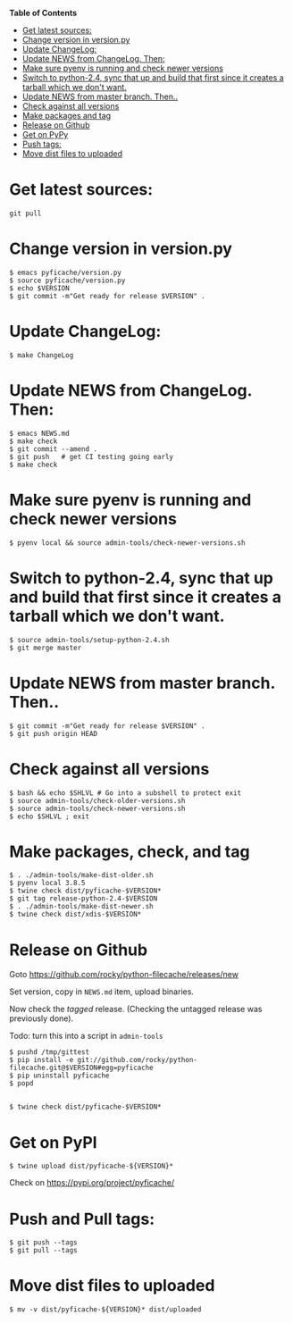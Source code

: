 <!-- markdown-toc start - Don't edit this section. Run M-x markdown-toc-refresh-toc -->
**Table of Contents**

- [Get latest sources:](#get-latest-sources)
- [Change version in version.py](#change-version-in-versionpy)
- [Update ChangeLog:](#update-changelog)
- [Update NEWS from ChangeLog. Then:](#update-news-from-changelog-then)
- [Make sure pyenv is running and check newer versions](#make-sure-pyenv-is-running-and-check-newer-versions)
- [Switch to python-2.4, sync that up and build that first since it creates a tarball which we don't want.](#switch-to-python-24-sync-that-up-and-build-that-first-since-it-creates-a-tarball-which-we-dont-want)
- [Update NEWS from master branch. Then..](#update-news-from-master-branch-then)
- [Check against all versions](#check-against-all-versions)
- [Make packages and tag](#make-packages-and-tag)
- [Release on Github](#release-on-github)
- [Get on PyPy](#get-on-pypy)
- [Push tags:](#push-tags)
- [Move dist files to uploaded](#move-dist-files-to-uploaded)

<!-- markdown-toc end -->

# Get latest sources:

    git pull

# Change version in version.py

    $ emacs pyficache/version.py
    $ source pyficache/version.py
    $ echo $VERSION
    $ git commit -m"Get ready for release $VERSION" .


# Update ChangeLog:

    $ make ChangeLog

#  Update NEWS from ChangeLog. Then:

    $ emacs NEWS.md
    $ make check
    $ git commit --amend .
    $ git push   # get CI testing going early
    $ make check

# Make sure pyenv is running and check newer versions

    $ pyenv local && source admin-tools/check-newer-versions.sh

# Switch to python-2.4, sync that up and build that first since it creates a tarball which we don't want.

    $ source admin-tools/setup-python-2.4.sh
    $ git merge master

# Update NEWS from master branch. Then..

    $ git commit -m"Get ready for release $VERSION" .
    $ git push origin HEAD

# Check against all versions

    $ bash && echo $SHLVL # Go into a subshell to protect exit
    $ source admin-tools/check-older-versions.sh
    $ source admin-tools/check-newer-versions.sh
	$ echo $SHLVL ; exit

# Make packages, check, and tag

    $ . ./admin-tools/make-dist-older.sh
	$ pyenv local 3.8.5
	$ twine check dist/pyficache-$VERSION*
    $ git tag release-python-2.4-$VERSION
    $ . ./admin-tools/make-dist-newer.sh
	$ twine check dist/xdis-$VERSION*

# Release on Github

Goto https://github.com/rocky/python-filecache/releases/new

Set version, copy in `NEWS.md` item, upload binaries.

Now check the *tagged* release. (Checking the untagged release was previously done).

Todo: turn this into a script in `admin-tools`

	$ pushd /tmp/gittest
	$ pip install -e git://github.com/rocky/python-filecache.git@$VERSION#egg=pyficache
	$ pip uninstall pyficache
	$ popd


	$ twine check dist/pyficache-$VERSION*

# Get on PyPI

	$ twine upload dist/pyficache-${VERSION}*

Check on https://pypi.org/project/pyficache/

# Push and Pull tags:

    $ git push --tags
    $ git pull --tags

# Move dist files to uploaded

	$ mv -v dist/pyficache-${VERSION}* dist/uploaded
